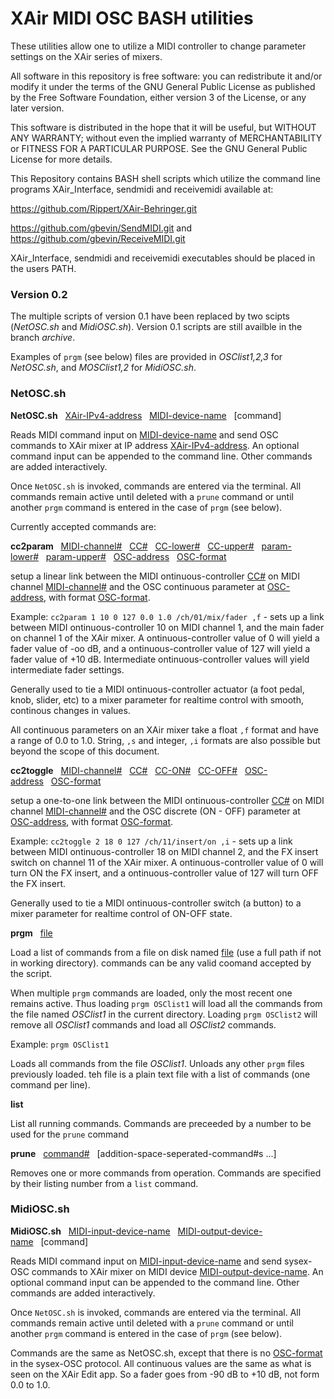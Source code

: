 # XAir MIDI OSC BASH utilities
These utilities allow one to utilize a MIDI controller to change parameter settings on the XAir series of mixers.

All software in this repository is free software: you can redistribute it and/or modify it under the terms of the GNU General Public License as published by the Free Software Foundation, either version 3 of the License, or any later version.

This software is distributed in the hope that it will be useful, but WITHOUT ANY WARRANTY; without even the implied warranty of MERCHANTABILITY or FITNESS FOR A PARTICULAR PURPOSE. See the GNU General Public License for more details.

This Repository contains BASH shell scripts which utilize the command line programs XAir_Interface, sendmidi and receivemidi available at:

https://github.com/Rippert/XAir-Behringer.git

https://github.com/gbevin/SendMIDI.git and https://github.com/gbevin/ReceiveMIDI.git

XAir_Interface, sendmidi and receivemidi executables should be placed in the users PATH.

### Version 0.2
The multiple scripts of version 0.1 have been replaced by two scipts (*NetOSC.sh* and *MidiOSC.sh*). Version 0.1 scripts are still availble in the branch *archive*.

Examples of `prgm` (see below) files are provided in *OSClist1,2,3* for *NetOSC.sh*, and *MOSClist1,2* for *MidiOSC.sh*.

### NetOSC.sh 
**NetOSC.sh**   <u>XAir-IPv4-address</u>   <u>MIDI-device-name</u>   [command]

Reads MIDI command input on <u>MIDI-device-name</u> and send OSC commands to XAir mixer at IP address <u>XAir-IPv4-address</u>. An optional command input can be appended to the command line. Other commands are added interactively.

Once `NetOSC.sh` is invoked, commands are entered via the terminal. All commands remain active until deleted with a `prune` command or until another `prgm` command is entered in the case of `prgm` (see below). 

Currently accepted commands are:

**cc2param**   <u>MIDI-channel#</u>   <u>CC#</u>   <u>CC-lower#</u>   <u>CC-upper#</u>   <u>param-lower#</u>   <u>param-upper#</u>   <u>OSC-address</u>   <u>OSC-format</u>

setup a linear link between the MIDI ontinuous-controller <u>CC#</u> on MIDI channel <u>MIDI-channel#</u> and the OSC continuous parameter at <u>OSC-address</u>, with format <u>OSC-format</u>.

Example: `cc2param 1 10 0 127 0.0 1.0 /ch/01/mix/fader ,f` - sets up a link between MIDI ontinuous-controller 10 on MIDI channel 1, and the main fader on channel 1 of the XAir mixer. A ontinuous-controller value of 0 will yield a fader value of -oo dB, and a ontinuous-controller value of 127 will yield a fader value of +10 dB. Intermediate ontinuous-controller values will yield intermediate fader settings.

Generally used to tie a MIDI ontinuous-controller actuator (a foot pedal, knob, slider, etc) to a mixer parameter for realtime control with smooth, continous changes in values.

All continuous parameters on an XAir mixer take a float `,f` format and have a range of 0.0 to 1.0. String, `,s` and integer, `,i` formats are also possible but beyond the scope of this document.

**cc2toggle**   <u>MIDI-channel#</u>   <u>CC#</u>   <u>CC-ON#</u>   <u>CC-OFF#</u>   <u>OSC-address</u>   <u>OSC-format</u>

setup a one-to-one link between the MIDI ontinuous-controller <u>CC#</u> on MIDI channel <u>MIDI-channel#</u> and the OSC discrete (ON - OFF) parameter at <u>OSC-address</u>, with format <u>OSC-format</u>.

Example: `cc2toggle 2 18 0 127 /ch/11/insert/on ,i` - sets up a link between MIDI ontinuous-controller 18 on MIDI channel 2, and the FX insert switch on channel 11 of the XAir mixer. A ontinuous-controller value of 0 will turn ON the FX insert, and a ontinuous-controller value of 127 will turn OFF the FX insert.

Generally used to tie a MIDI ontinuous-controller switch (a button) to a mixer parameter for realtime control of ON-OFF state.

**prgm**   <u>file</u>

Load a list of commands from a file on disk named <u>file</u> (use a full path if not in working directory). commands can be any valid coomand accepted by the script.

When multiple `prgm` commands are loaded, only the most recent one remains active. Thus loading `prgm OSClist1` will load all the commands from the file named *OSClist1* in the current directory. Loading `prgm OSClist2` will remove all *OSClist1* commands and load all *OSClist2* commands.

Example: `prgm OSClist1`

Loads all commands from the file *OSClist1*. Unloads any other `prgm` files previously loaded. teh file is a plain text file with a list of commands (one command per line).

**list**

List all running commands. Commands are preceeded by a number to be used for the `prune` command

**prune**   <u>command#</u>   [addition-space-seperated-command#s ...]

Removes one or more commands from operation. Commands are specified by their listing number from a `list` command.

### MidiOSC.sh 
**MidiOSC.sh**   <u>MIDI-input-device-name</u>   <u>MIDI-output-device-name</u>   [command]

Reads MIDI command input on <u>MIDI-input-device-name</u> and send sysex-OSC commands to XAir mixer on MIDI device <u>MIDI-output-device-name</u>. An optional command input can be appended to the command line. Other commands are added interactively.

Once `NetOSC.sh` is invoked, commands are entered via the terminal. All commands remain active until deleted with a `prune` command or until another `prgm` command is entered in the case of `prgm` (see below).

Commands are the same as NetOSC.sh, except that there is no <u>OSC-format</u> in the sysex-OSC protocol. All continuous values are the same as what is seen on the XAir Edit app. So a fader goes from -90 dB to +10 dB, not form 0.0 to 1.0.
